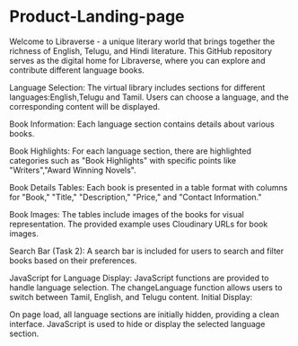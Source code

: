 # Product-Landing-page
Welcome to Libraverse - a unique literary world that brings together the richness of English, Telugu, and Hindi literature. This GitHub repository serves as the digital home for Libraverse, where you can explore and contribute different language books.

Language Selection: The virtual library includes sections for different languages:English,Telugu and Tamil. Users can choose a language, and the corresponding content will be displayed.

Book Information: Each language section contains details about various books.

Book Highlights: For each language section, there are highlighted categories such as "Book Highlights" with specific points like "Writers","Award Winning Novels".

Book Details Tables: Each book is presented in a table format with columns for "Book," "Title," "Description," "Price," and "Contact Information."

Book Images: The tables include images of the books for visual representation. The provided example uses Cloudinary URLs for book images.

Search Bar (Task 2): A search bar is included for users to search and filter books based on their preferences.

JavaScript for Language Display: JavaScript functions are provided to handle language selection. The changeLanguage function allows users to switch between Tamil, English, and Telugu content. Initial Display:

On page load, all language sections are initially hidden, providing a clean interface. JavaScript is used to hide or display the selected language section.
